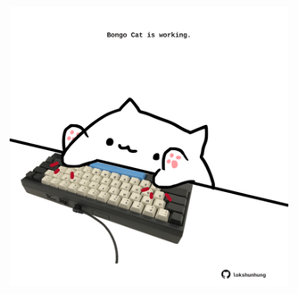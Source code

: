 <!-- built at 05/11/2021, 24:15:13 UTC -->
<p align="center">
  <img width="500" height="500" src="./ReadmeImage.svg">
</p>

